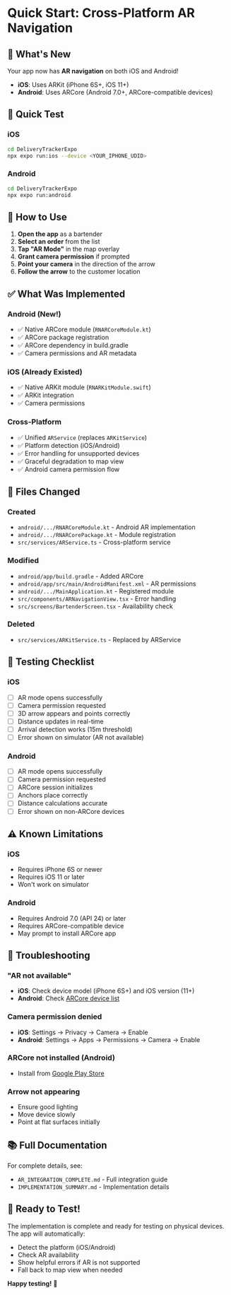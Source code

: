 # Quick Start: Cross-Platform AR Navigation

## 🎯 What's New

Your app now has **AR navigation** on both iOS and Android!

- **iOS**: Uses ARKit (iPhone 6S+, iOS 11+)
- **Android**: Uses ARCore (Android 7.0+, ARCore-compatible devices)

## 🚀 Quick Test

### iOS
```bash
cd DeliveryTrackerExpo
npx expo run:ios --device <YOUR_IPHONE_UDID>
```

### Android
```bash
cd DeliveryTrackerExpo
npx expo run:android
```

## 📱 How to Use

1. **Open the app** as a bartender
2. **Select an order** from the list
3. **Tap "AR Mode"** in the map overlay
4. **Grant camera permission** if prompted
5. **Point your camera** in the direction of the arrow
6. **Follow the arrow** to the customer location

## ✅ What Was Implemented

### Android (New!)
- ✅ Native ARCore module (`RNARCoreModule.kt`)
- ✅ ARCore package registration
- ✅ ARCore dependency in build.gradle
- ✅ Camera permissions and AR metadata

### iOS (Already Existed)
- ✅ Native ARKit module (`RNARKitModule.swift`)
- ✅ ARKit integration
- ✅ Camera permissions

### Cross-Platform
- ✅ Unified `ARService` (replaces `ARKitService`)
- ✅ Platform detection (iOS/Android)
- ✅ Error handling for unsupported devices
- ✅ Graceful degradation to map view
- ✅ Android camera permission flow

## 🔧 Files Changed

### Created
- `android/.../RNARCoreModule.kt` - Android AR implementation
- `android/.../RNARCorePackage.kt` - Module registration
- `src/services/ARService.ts` - Cross-platform service

### Modified
- `android/app/build.gradle` - Added ARCore
- `android/app/src/main/AndroidManifest.xml` - AR permissions
- `android/.../MainApplication.kt` - Registered module
- `src/components/ARNavigationView.tsx` - Error handling
- `src/screens/BartenderScreen.tsx` - Availability check

### Deleted
- `src/services/ARKitService.ts` - Replaced by ARService

## 🧪 Testing Checklist

### iOS
- [ ] AR mode opens successfully
- [ ] Camera permission requested
- [ ] 3D arrow appears and points correctly
- [ ] Distance updates in real-time
- [ ] Arrival detection works (15m threshold)
- [ ] Error shown on simulator (AR not available)

### Android
- [ ] AR mode opens successfully
- [ ] Camera permission requested
- [ ] ARCore session initializes
- [ ] Anchors place correctly
- [ ] Distance calculations accurate
- [ ] Error shown on non-ARCore devices

## ⚠️ Known Limitations

### iOS
- Requires iPhone 6S or newer
- Requires iOS 11 or later
- Won't work on simulator

### Android
- Requires Android 7.0 (API 24) or later
- Requires ARCore-compatible device
- May prompt to install ARCore app

## 🐛 Troubleshooting

### "AR not available"
- **iOS**: Check device model (iPhone 6S+) and iOS version (11+)
- **Android**: Check [ARCore device list](https://developers.google.com/ar/devices)

### Camera permission denied
- **iOS**: Settings → Privacy → Camera → Enable
- **Android**: Settings → Apps → Permissions → Camera → Enable

### ARCore not installed (Android)
- Install from [Google Play Store](https://play.google.com/store/apps/details?id=com.google.ar.core)

### Arrow not appearing
- Ensure good lighting
- Move device slowly
- Point at flat surfaces initially

## 📚 Full Documentation

For complete details, see:
- `AR_INTEGRATION_COMPLETE.md` - Full integration guide
- `IMPLEMENTATION_SUMMARY.md` - Implementation details

## 🎉 Ready to Test!

The implementation is complete and ready for testing on physical devices. The app will automatically:
- Detect the platform (iOS/Android)
- Check AR availability
- Show helpful errors if AR is not supported
- Fall back to map view when needed

**Happy testing!** 🚀

